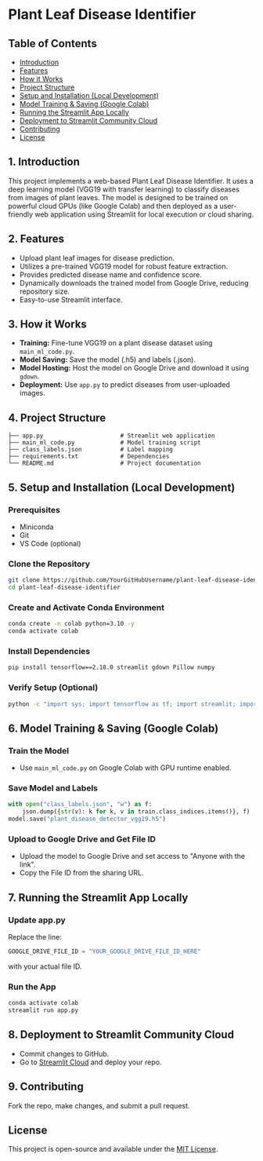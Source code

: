 # Plant Leaf Disease Identifier

## Table of Contents
- [Introduction](#1-introduction)
- [Features](#2-features)
- [How it Works](#3-how-it-works)
- [Project Structure](#4-project-structure)
- [Setup and Installation (Local Development)](#5-setup-and-installation-local-development)
- [Model Training & Saving (Google Colab)](#6-model-training--saving-google-colab)
- [Running the Streamlit App Locally](#7-running-the-streamlit-app-locally)
- [Deployment to Streamlit Community Cloud](#8-deployment-to-streamlit-community-cloud)
- [Contributing](#9-contributing)
- [License](#license)

## 1. Introduction
This project implements a web-based Plant Leaf Disease Identifier. It uses a deep learning model (VGG19 with transfer learning) to classify diseases from images of plant leaves. The model is designed to be trained on powerful cloud GPUs (like Google Colab) and then deployed as a user-friendly web application using Streamlit for local execution or cloud sharing.

## 2. Features
- Upload plant leaf images for disease prediction.
- Utilizes a pre-trained VGG19 model for robust feature extraction.
- Provides predicted disease name and confidence score.
- Dynamically downloads the trained model from Google Drive, reducing repository size.
- Easy-to-use Streamlit interface.

## 3. How it Works
- **Training:** Fine-tune VGG19 on a plant disease dataset using `main_ml_code.py`.
- **Model Saving:** Save the model (.h5) and labels (.json).
- **Model Hosting:** Host the model on Google Drive and download it using `gdown`.
- **Deployment:** Use `app.py` to predict diseases from user-uploaded images.

## 4. Project Structure
```
├── app.py                      # Streamlit web application
├── main_ml_code.py             # Model training script
├── class_labels.json           # Label mapping
├── requirements.txt            # Dependencies
└── README.md                   # Project documentation
```

## 5. Setup and Installation (Local Development)
### Prerequisites
- Miniconda
- Git
- VS Code (optional)

### Clone the Repository
```bash
git clone https://github.com/YourGitHubUsername/plant-leaf-disease-identifier.git
cd plant-leaf-disease-identifier
```

### Create and Activate Conda Environment
```bash
conda create -n colab python=3.10 -y
conda activate colab
```

### Install Dependencies
```bash
pip install tensorflow==2.18.0 streamlit gdown Pillow numpy
```

### Verify Setup (Optional)
```bash
python -c "import sys; import tensorflow as tf; import streamlit; import google.protobuf; print(f'Python Version: {sys.version}'); print(f'TensorFlow Version: {tf.__version__}'); print(f'Streamlit Version: {streamlit.__version__}'); print(f'Protobuf Version: {google.protobuf.__version__}'); print(f'GPUs detected: {tf.config.list_physical_devices('GPU')}')"
```

## 6. Model Training & Saving (Google Colab)
### Train the Model
- Use `main_ml_code.py` on Google Colab with GPU runtime enabled.

### Save Model and Labels
```python
with open("class_labels.json", "w") as f:
    json.dump({str(v): k for k, v in train.class_indices.items()}, f)
model.save("plant_disease_detector_vgg19.h5")
```

### Upload to Google Drive and Get File ID
- Upload the model to Google Drive and set access to "Anyone with the link".
- Copy the File ID from the sharing URL.

## 7. Running the Streamlit App Locally
### Update app.py
Replace the line:
```python
GOOGLE_DRIVE_FILE_ID = "YOUR_GOOGLE_DRIVE_FILE_ID_HERE"
```
with your actual file ID.

### Run the App
```bash
conda activate colab
streamlit run app.py
```

## 8. Deployment to Streamlit Community Cloud
- Commit changes to GitHub.
- Go to [Streamlit Cloud](https://share.streamlit.io) and deploy your repo.

## 9. Contributing
Fork the repo, make changes, and submit a pull request.

## License
This project is open-source and available under the [MIT License](LICENSE).